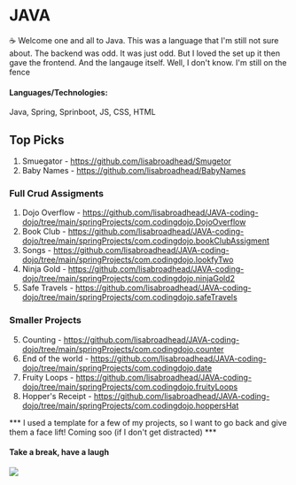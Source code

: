 # JAVA

☕ Welcome one and all to Java. This was a language that I'm still not sure about. The backend was odd. It was just odd. But I loved the set up it then gave the frontend. And the langauge itself. Well, I don't know. I'm still on the fence

#### Languages/Technologies: 
Java, Spring, Sprinboot, JS, CSS, HTML

## Top Picks
1. Smuegator - https://github.com/lisabroadhead/Smugetor
2. Baby Names - https://github.com/lisabroadhead/BabyNames

### Full Crud Assigments
1. Dojo Overflow - https://github.com/lisabroadhead/JAVA-coding-dojo/tree/main/springProjects/com.codingdojo.DojoOverflow
2. Book Club - https://github.com/lisabroadhead/JAVA-coding-dojo/tree/main/springProjects/com.codingdojo.bookClubAssigment
3. Songs - https://github.com/lisabroadhead/JAVA-coding-dojo/tree/main/springProjects/com.codingdojo.lookfyTwo
4. Ninja Gold - https://github.com/lisabroadhead/JAVA-coding-dojo/tree/main/springProjects/com.codingdojo.ninjaGold2
5. Safe Travels - https://github.com/lisabroadhead/JAVA-coding-dojo/tree/main/springProjects/com.codingdojo.safeTravels

### Smaller Projects
5. Counting - https://github.com/lisabroadhead/JAVA-coding-dojo/tree/main/springProjects/com.codingdojo.counter
6. End of the world - https://github.com/lisabroadhead/JAVA-coding-dojo/tree/main/springProjects/com.codingdojo.date
7. Fruity Loops - https://github.com/lisabroadhead/JAVA-coding-dojo/tree/main/springProjects/com.codingdojo.fruityLoops
8. Hopper's Receipt - https://github.com/lisabroadhead/JAVA-coding-dojo/tree/main/springProjects/com.codingdojo.hoppersHat

*** I used a template for a few of my projects, so I want to go back and give them a face lift! Coming soo (if I don't get distracted)  ***


#### Take a break, have a laugh
![](https://github.com/lisabroadhead/JAVA-coding-dojo/blob/main/8c11685d2e41404155d1e77ccfa6faeb.jpeg)
